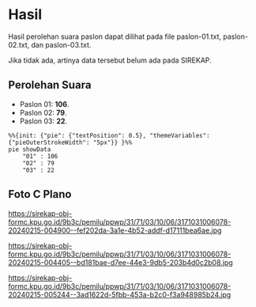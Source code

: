 # Hasil

Hasil perolehan suara paslon dapat dilihat pada file paslon-01.txt, paslon-02.txt, dan paslon-03.txt.

Jika tidak ada, artinya data tersebut belum ada pada SIREKAP.

## Perolehan Suara

 * Paslon 01: **106**.
 * Paslon 02: **79**.
 * Paslon 03: **22**.

```mermaid
%%{init: {"pie": {"textPosition": 0.5}, "themeVariables": {"pieOuterStrokeWidth": "5px"}} }%%
pie showData
    "01" : 106
    "02" : 79
    "03" : 22
```
## Foto C Plano

https://sirekap-obj-formc.kpu.go.id/9b3c/pemilu/ppwp/31/71/03/10/06/3171031006078-20240215-004900--fef202da-3a1e-4b52-addf-d17111bea6ae.jpg

https://sirekap-obj-formc.kpu.go.id/9b3c/pemilu/ppwp/31/71/03/10/06/3171031006078-20240215-004405--bd181bae-d7ee-44e3-9db5-203b4d0c2b08.jpg

https://sirekap-obj-formc.kpu.go.id/9b3c/pemilu/ppwp/31/71/03/10/06/3171031006078-20240215-005244--3ad1622d-5fbb-453a-b2c0-f3a948985b24.jpg
